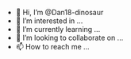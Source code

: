- 👋 Hi, I’m @Dan18-dinosaur
- 👀 I’m interested in ...
- 🌱 I’m currently learning ...
- 💞️ I’m looking to collaborate on ...
- 📫 How to reach me ...

<!---
Dan18-dinosaur/Dan18-dinosaur is a ✨ special ✨ repository because its `README.md` (this file) appears on your GitHub profile.
You can click the Preview link to take a look at your changes.
--->
